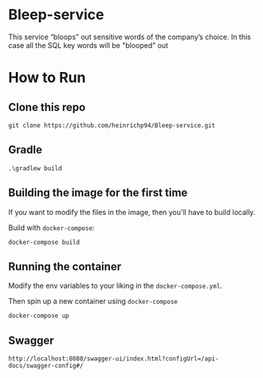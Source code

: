 # Bleep-service

This service “bloops” out sensitive words of
the company’s choice. In this case all the SQL key words will be "blooped" out
# How to Run
## Clone this repo
```
git clone https://github.com/heinrichp94/Bleep-service.git
```

## Gradle
```
.\gradlew build
```

## Building the image for the first time
If you want to modify the files in the image, then you'll have to build locally.

Build with `docker-compose`:
```
docker-compose build
```

## Running the container

Modify the env variables to your liking in the `docker-compose.yml`.

Then spin up a new container using `docker-compose`
```
docker-compose up
```

## Swagger
```
http://localhost:8080/swagger-ui/index.html?configUrl=/api-docs/swagger-config#/
```
